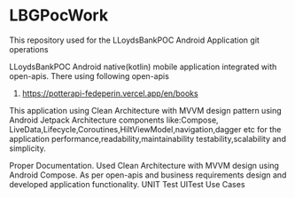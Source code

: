 # LBGPocWork
This repository used for the LLoydsBankPOC Android Application git operations

LLoydsBankPOC Android native(kotlin) mobile application integrated with open-apis. There using following open-apis 
1. https://potterapi-fedeperin.vercel.app/en/books 

This application using Clean Architecture with MVVM design pattern using Android Jetpack Architecture components like:Compose, LiveData,Lifecycle,Coroutines,HiltViewModel,navigation,dagger etc for the application performance,readability,maintainability testability,scalability and simplicity.

Proper Documentation.
Used Clean Architecture with MVVM design using Android Compose.
As per open-apis and business requirements design and developed application functionality.
UNIT Test
UITest
Use Cases